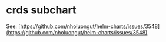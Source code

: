 # crds subchart

See: [https://github.com/nholuongut/helm-charts/issues/3548](https://github.com/nholuongut/helm-charts/issues/3548)
